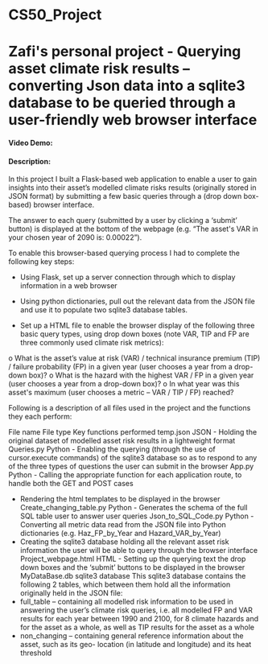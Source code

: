 # CS50_Project

# Zafi's personal project - Querying asset climate risk results – converting Json data into a sqlite3 database to be queried through a user-friendly web browser interface

#### Video Demo:  <URL HERE HERE>
#### Description:

In this project I built a Flask-based web application to enable a user to gain insights into their asset’s modelled climate risks results (originally stored in JSON format) by submitting a few basic queries through a (drop down box-based) browser interface.

The answer to each query (submitted by a user by clicking a ‘submit’ button) is displayed at the bottom of the webpage (e.g. “The asset's VAR in your chosen year of 2090 is: 0.00022”).

To enable this browser-based querying process I had to complete the following key steps:

-	Using Flask, set up a server connection through which to display information in a web browser

-	Using python dictionaries, pull out the relevant data from the JSON file and use it to populate two sqlite3 database tables.

-	Set up a HTML file to enable the browser display of the following three basic query types, using drop down boxes (note VAR, TIP and FP are three commonly used climate risk metrics):

o	What is the asset’s value at risk (VAR) / technical insurance premium (TIP) / failure probability (FP) in a given year (user chooses a year from a drop-down box)?
o	What is the hazard with the highest VAR / FP in a given year (user chooses a year from a drop-down box)?
o	In what year was this asset's maximum (user chooses a metric – VAR / TIP / FP) reached?

Following is a description of all files used in the project and the functions they each perform:

File name	File type	Key functions performed
temp.json	JSON	-	Holding the original dataset of modelled asset risk results in a lightweight format
Queries.py	Python	-	Enabling the querying (through the use of cursor.execute commands) of the sqlite3 database so as to respond to any of the three types of questions the user can submit in the browser
App.py	Python	-	Calling the appropriate function for each application route, to handle both the GET and POST cases
-	Rendering the html templates to be displayed in the browser
Create_changing_table.py	Python	-	Generates the schema of the full SQL table user to answer user queries
Json_to_SQL_Code.py	Python	-	Converting all metric data read from the JSON file into Python dictionaries (e.g. Haz_FP_by_Year and Hazard_VAR_by_Year)
-	Creating the sqlite3 database holding all the relevant asset risk information the user will be able to query through the browser interface
Project_webpage.html	HTML	-	Setting up the querying text the drop down boxes and the ‘submit’ buttons to be displayed in the browser
MyDataBase.db	sqlite3 database	This sqlite3 database contains the following 2 tables, which between them hold all the information originally held in the JSON file:
-	full_table – containing all modelled risk information to be used in answering the user’s climate risk queries, i.e. all modelled FP and VAR results for each year between 1990 and 2100, for 8 climate hazards and for the asset as a whole, as well as TIP results for the asset as a whole
-	non_changing – containing general reference information about the asset, such as its geo- location (in latitude and longitude) and its heat threshold



